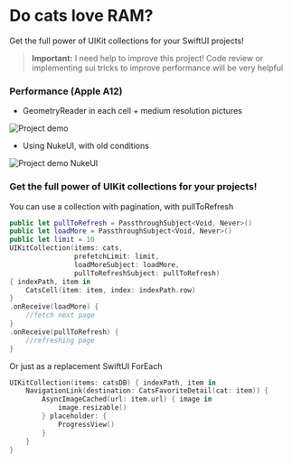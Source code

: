 # Do cats love RAM?

Get the full power of UIKit collections for your SwiftUI projects!

> **Important:** I need help to improve this project! Сode review or implementing sui tricks to improve performance will be very helpful

### Performance (Apple A12)
* GeometryReader in each cell + medium resolution pictures

![Project demo](screenrecording.gif)

* Using NukeUI, with old conditions

![Project demo NukeUI](screenrecordingNukeUI.gif)

### Get the full power of UIKit collections for your projects!
You can use a collection with pagination, with pullToRefresh
```swift
public let pullToRefresh = PassthroughSubject<Void, Never>()
public let loadMore = PassthroughSubject<Void, Never>()
public let limit = 10
UIKitCollection(items: cats,
                prefetchLimit: limit,
                loadMoreSubject: loadMore,
                pullToRefreshSubject: pullToRefresh)
{ indexPath, item in
    CatsCell(item: item, index: indexPath.row)
}
.onReceive(loadMore) {
    //fetch next page
}
.onReceive(pullToRefresh) {
    //refreshing page
}
```

Or just as a replacement SwiftUI ForEach
```swift
UIKitCollection(items: catsDB) { indexPath, item in
    NavigationLink(destination: CatsFavoriteDetail(cat: item)) {
        AsyncImageCached(url: item.url) { image in
            image.resizable()
        } placeholder: {
            ProgressView()
        }
    }
}
```
